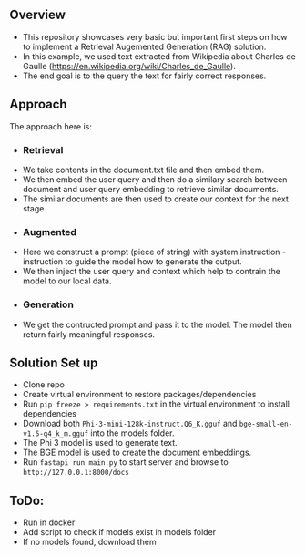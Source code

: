 ## Overview
- This repository showcases very basic but important first steps on how to implement a Retrieval Augemented Generation (RAG) solution.
- In this example, we used text extracted from Wikipedia about Charles de Gaulle (https://en.wikipedia.org/wiki/Charles_de_Gaulle).
- The end goal is to the query the text for fairly correct responses.

## Approach
The approach here is:
 - ### Retrieval
  - We take contents in the document.txt file and then embed them.
  - We then embed the user query and then do a similary search between document and user query embedding to retrieve similar documents.
  - The similar documents are then used to create our context for the next stage.
 - ### Augmented
  - Here we construct a prompt (piece of string) with system instruction - instruction to guide the model how to generate the output. 
  - We then inject the user query and context which help to contrain the model to our local data. 
 - ### Generation
  - We get the contructed prompt and pass it to the model. The model then return fairly meaningful responses.
## Solution Set up
 - Clone repo
 - Create virtual environment to restore packages/dependencies
 - Run `pip freeze > requirements.txt` in the virtual environment to install dependencies
 - Download both `Phi-3-mini-128k-instruct.Q6_K.gguf` and `bge-small-en-v1.5-q4_k_m.gguf` into the models folder.
  - The Phi 3 model is used to generate text. 
  - The BGE model is used to create the document embeddings. 
 - Run `fastapi run main.py` to start server and browse to `http://127.0.0.1:8000/docs`

## ToDo:
 - Run in docker
 - Add script to check if models exist in models folder
  - If no models found, download them